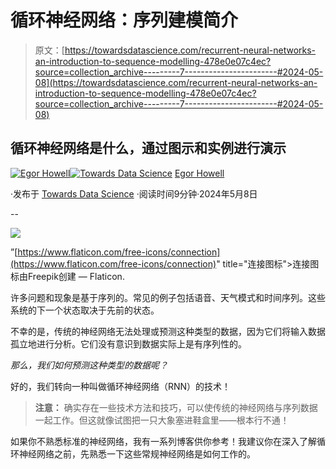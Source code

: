 # 循环神经网络：序列建模简介

> 原文：[https://towardsdatascience.com/recurrent-neural-networks-an-introduction-to-sequence-modelling-478e0e07c4ec?source=collection_archive---------7-----------------------#2024-05-08](https://towardsdatascience.com/recurrent-neural-networks-an-introduction-to-sequence-modelling-478e0e07c4ec?source=collection_archive---------7-----------------------#2024-05-08)

## 循环神经网络是什么，通过图示和实例进行演示

[](https://medium.com/@egorhowell?source=post_page---byline--478e0e07c4ec--------------------------------)[![Egor Howell](../Images/1f796e828f1625440467d01dcc3e40cd.png)](https://medium.com/@egorhowell?source=post_page---byline--478e0e07c4ec--------------------------------)[](https://towardsdatascience.com/?source=post_page---byline--478e0e07c4ec--------------------------------)[![Towards Data Science](../Images/a6ff2676ffcc0c7aad8aaf1d79379785.png)](https://towardsdatascience.com/?source=post_page---byline--478e0e07c4ec--------------------------------) [Egor Howell](https://medium.com/@egorhowell?source=post_page---byline--478e0e07c4ec--------------------------------)

·发布于 [Towards Data Science](https://towardsdatascience.com/?source=post_page---byline--478e0e07c4ec--------------------------------) ·阅读时间9分钟·2024年5月8日

--

![](../Images/ee76515d7e9c035ad7f216454da34a6b.png)

”[https://www.flaticon.com/free-icons/connection](https://www.flaticon.com/free-icons/connection)" title="连接图标">连接图标由Freepik创建 — Flaticon.

许多问题和现象是基于序列的。常见的例子包括语音、天气模式和时间序列。这些系统的下一个状态取决于先前的状态。

不幸的是，传统的神经网络无法处理或预测这种类型的数据，因为它们将输入数据孤立地进行分析。它们没有意识到数据实际上是有序列性的。

*那么，我们如何预测这种类型的数据呢？*

好的，我们转向一种叫做循环神经网络（RNN）的技术！

> **注意：** 确实存在一些技术方法和技巧，可以使传统的神经网络与序列数据一起工作。但这就像试图把一只大象塞进鞋盒里——根本行不通！

如果你不熟悉标准的神经网络，我有一系列博客供你参考！我建议你在深入了解循环神经网络之前，先熟悉一下这些常规神经网络是如何工作的。
